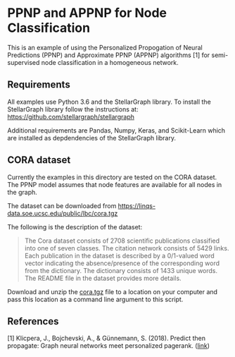 # PPNP and APPNP for Node Classification

This is an example of using the Personalized Propogation of Neural Predictions (PPNP) and Approximate PPNP (APPNP)
algorithms [1] for semi-supervised node classification in a homogeneous network.

## Requirements
All examples use Python 3.6 and the StellarGraph library. To install the StellarGraph library
follow the instructions at: https://github.com/stellargraph/stellargraph

Additional requirements are Pandas, Numpy, Keras, and Scikit-Learn which are installed as depdendencies
of the StellarGraph library. 

## CORA dataset

Currently the examples in this directory are tested on the CORA dataset. The PPNP model assumes that node
features are available for all nodes in the graph.

The dataset can be downloaded from https://linqs-data.soe.ucsc.edu/public/lbc/cora.tgz

The following is the description of the dataset:
> The Cora dataset consists of 2708 scientific publications classified into one of seven classes.
> The citation network consists of 5429 links. Each publication in the dataset is described by a
> 0/1-valued word vector indicating the absence/presence of the corresponding word from the dictionary.
> The dictionary consists of 1433 unique words. The README file in the dataset provides more details.

Download and unzip the [cora.tgz](https://linqs-data.soe.ucsc.edu/public/lbc/cora.tgz) file to a location on your computer and pass this location
as a command line argument to this script.

## References

[1]	Klicpera, J., Bojchevski, A., & Günnemann, S. (2018).
Predict then propagate: Graph neural networks meet personalized pagerank.
([link](https://openreview.net/forum?id=H1gL-2A9Ym))
